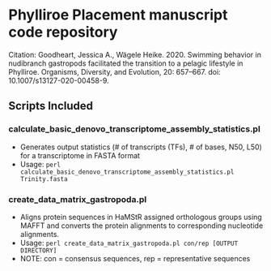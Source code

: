 # Phylliroe Placement manuscript code repository

Citation: Goodheart, Jessica A., Wägele Heike. 2020. Swimming behavior in nudibranch gastropods facilitated the transition to a pelagic lifestyle in Phylliroe. Organisms, Diversity, and Evolution, 20: 657–667. doi: 10.1007/s13127-020-00458-9.

## Scripts Included

### calculate_basic_denovo_transcriptome_assembly_statistics.pl
* Generates output statistics (# of transcripts (TFs), # of bases, N50, L50) for a transcriptome in FASTA format
* Usage: ``` perl calculate_basic_denovo_transcriptome_assembly_statistics.pl Trinity.fasta ```

### create_data_matrix_gastropoda.pl
* Aligns protein sequences in HaMStR assigned orthologous groups using MAFFT and converts the protein alignments to corresponding nucleotide alignments.
* Usage: ``` perl create_data_matrix_gastropoda.pl con/rep [OUTPUT DIRECTORY] ``` 
* NOTE: con = consensus sequences, rep = representative sequences
